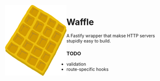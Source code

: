 <img align="left" width="200" src="./logo.png" />

# Waffle 

A Fastify wrapper that makse HTTP servers stupidly easy to build.

### TODO

- validation
- route-specific hooks

